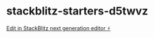 # stackblitz-starters-d5twvz

[Edit in StackBlitz next generation editor ⚡️](https://stackblitz.com/~/github.com/spacefroggie/stackblitz-starters-d5twvz)